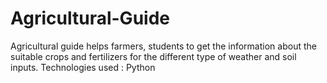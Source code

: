 # Agricultural-Guide
Agricultural guide helps farmers, students to get the information about 
the suitable crops and fertilizers for the different type of weather and soil inputs.
Technologies used : Python
